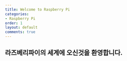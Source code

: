 ```yaml
---
title: Welcome to Raspberry Pi
categories:
- Raspberry Pi
order: 1
layout: default
comments: true
---
```


## 라즈베리파이의 세계에 오신것을 환영합니다.
